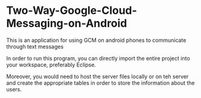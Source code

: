 Two-Way-Google-Cloud-Messaging-on-Android
=========================================

This is an application for using GCM on android phones to communicate through text messages

In order to run this program, you can directly import the entire project into your workspace, preferably Eclipse.

Moreover, you would need to host the server files locally or on teh server and create the appropriate tables in order to store the information about the users.
